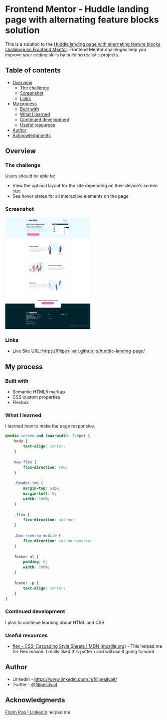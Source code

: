 # Frontend Mentor - Huddle landing page with alternating feature blocks solution

This is a solution to the [Huddle landing page with alternating feature blocks challenge on Frontend Mentor](https://www.frontendmentor.io/challenges/huddle-landing-page-with-alternating-feature-blocks-5ca5f5981e82137ec91a5100). Frontend Mentor challenges help you improve your coding skills by building realistic projects. 

## Table of contents

- [Overview](#overview)
  - [The challenge](#the-challenge)
  - [Screenshot](#screenshot)
  - [Links](#links)
- [My process](#my-process)
  - [Built with](#built-with)
  - [What I learned](#what-i-learned)
  - [Continued development](#continued-development)
  - [Useful resources](#useful-resources)
- [Author](#author)
- [Acknowledgments](#acknowledgments)

## Overview

### The challenge

Users should be able to:

- View the optimal layout for the site depending on their device's screen size
- See hover states for all interactive elements on the page

### Screenshot

<img src="./assets/design/screenshot.jpg" style="zoom:35%;" />

### Links

- Live Site URL: https://filipesilvait.github.io/huddle-landing-page/

## My process

### Built with

- Semantic HTML5 markup
- CSS custom properties
- Flexbox

### What I learned

I learned how to make the page responsive.

```css
@media screen and (max-width: 768px) {
    body {
        text-align: center;
    }

    nav.flex {
        flex-direction: row;
    }

    .header-img {
        margin-top: 53px;
        margin-left: 0;
        width: 100%;
    }

    .flex {
        flex-direction: column;
    }

    .box-reverse-mobile {
        flex-direction: column-reverse;
    }

    footer ul {
        padding: 0;
        width: 100%;
    }

    footer .p {
        text-align: center;
    }
}
```
### Continued development

I plan to continue learning about HTML and CSS.

### Useful resources

- [flex - CSS: Cascading Style Sheets | MDN (mozilla.org)](https://developer.mozilla.org/en-US/docs/Web/CSS/flex) - This helped me for Flex reason. I really liked this pattern and will use it going forward.

## Author

- Linkedin - https://www.linkedin.com/in/filipesilvait/
- Twitter - [@filipesilvait](https://twitter.com/filipesilvait)

## Acknowledgments

[Florin Pop | LinkedIn](https://www.linkedin.com/in/florinpop17/) helped me
